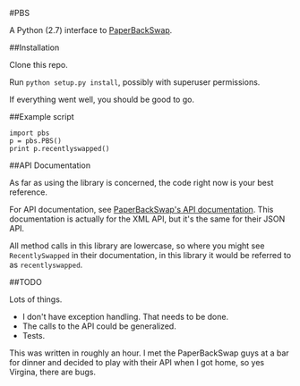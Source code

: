 #PBS

A Python (2.7) interface to [PaperBackSwap](http://www.paperbackswap.com/).

##Installation

Clone this repo.

Run `python setup.py install`, possibly with superuser permissions.

If everything went well, you should be good to go.

##Example script

    import pbs
    p = pbs.PBS()
    print p.recentlyswapped()

##API Documentation

As far as using the library is concerned, the code right now is your best reference.

For API documentation, see [PaperBackSwap's API documentation](http://www.paperbackswap.com/developers/v1-xml.php). This documentation is actually for the XML API, but it's the same for their JSON API.

All method calls in this library are lowercase, so where you might see `RecentlySwapped` in their documentation, in this library it would be referred to as `recentlyswapped`.

##TODO

Lots of things.

* I don't have exception handling. That needs to be done.
* The calls to the API could be generalized.
* Tests.

This was written in roughly an hour. I met the PaperBackSwap guys at a bar for dinner and decided to play with their API when I got home, so yes Virgina, there are bugs.

